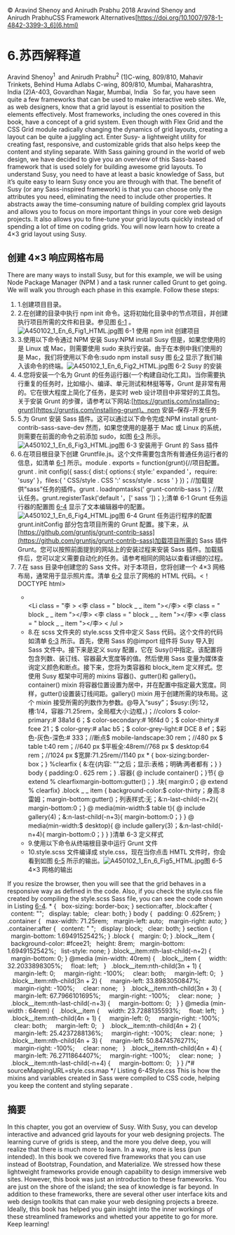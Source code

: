 © Aravind Shenoy and Anirudh Prabhu 2018 Aravind Shenoy and Anirudh PrabhuCSS Framework Alternatives[https://doi.org/10.1007/978-1-4842-3399-3_6](6.html)

# 6.苏西解释道

Aravind Shenoy<sup class="calibre7">1 </sup> and Anirudh Prabhu<sup class="calibre7">2</sup> (1)C-wing, 809/810, Mahavir Trinkets, Behind Huma Adlabs C-wing, 809/810, Mumbai, Maharashtra, India (2)A-403, Govardhan Nagar, Mumbai, India   So far, you have seen quite a few frameworks that can be used to make interactive web sites. We, as web designers, know that a grid layout is essential to position the elements effectively. Most frameworks, including the ones covered in this book, have a concept of a grid system. Even though with Flex Grid and the CSS Grid module radically changing the dynamics of grid layouts, creating a layout can be quite a juggling act. Enter Susy- a lightweight utility for creating fast, responsive, and customizable grids that also helps keep the content and styling separate. With Sass gaining ground in the world of web design, we have decided to give you an overview of this Sass-based framework that is used solely for building awesome grid layouts. To understand Susy, you need to have at least a basic knowledge of Sass, but it’s quite easy to learn Susy once you are through with that. The benefit of Susy (or any Sass-inspired framework) is that you can choose only the attributes you need, eliminating the need to include other properties. It abstracts away the time-consuming nature of building complex grid layouts and allows you to focus on more important things in your core web design projects. It also allows you to fine-tune your grid layouts quickly instead of spending a lot of time on coding grids. You will now learn how to create a 4×3 grid layout using Susy.

## 创建 4×3 响应网格布局

There are many ways to install Susy, but for this example, we will be using Node Package Manager (NPM ) and a task runner called Grunt to get going. We will walk you through each phase in this example. Follow these steps:

1.  1.创建项目目录。
2.  2.在创建的目录中执行 npm init 命令。这将初始化目录中的节点项目，并创建执行项目所需的文件和目录。参见图 [6-1](#Fig1) 。![A450102_1_En_6_Fig1_HTML.jpg](img/A450102_1_En_6_Fig1_HTML.jpg)图 6-1 使用 npm init 创建项目
3.  3.使用以下命令通过 NPM 安装 Susy:NPM install Susy 但是，如果您使用的是 Linux 或 Mac，则需要使用 sudo 来执行安装。由于在本例中我们使用的是 Mac，我们将使用以下命令:sudo npm install susy 图 [6-2](#Fig2) 显示了我们输入该命令的终端。![A450102_1_En_6_Fig2_HTML.jpg](img/A450102_1_En_6_Fig2_HTML.jpg)图 6-2 Susy 的安装
4.  4.您将安装一个名为 Grunt 的任务运行器(一个构建自动化工具)。当你需要执行重复的任务时，比如缩小、编译、单元测试和林挺等等，Grunt 是非常有用的。它在很大程度上简化了任务，是实时 web 设计项目中非常好的工具包。关于安装 Grunt 的步骤，请参考以下网站:[https://gruntjs.com/installing-grunt](https://gruntjs.com/installing-grunt)。npm 安装–保存-开发任务
5.  5.为 Grunt 安装 Sass 插件。这可以通过以下命令完成:NPM install grunt-contrib-sass-save-dev 然而，如果您使用的是基于 Mac 或 Linux 的系统，则需要在前面的命令之前添加 sudo，如图 [6-3](#Fig3) 所示。![A450102_1_En_6_Fig3_HTML.jpg](img/A450102_1_En_6_Fig3_HTML.jpg)图 6-3 安装用于 Grunt 的 Sass 插件
6.  6.在项目根目录下创建 Gruntfile.js。这个文件需要包含所有普通任务运行者的信息，如清单 [6-1](#Par23) 所示。module . exports = function(grunt){//项目配置。grunt . init config({ sass:{ dist:{ options:{ style:' expanded '，require: 'susy' }，files:{ ' CSS/style . CSS ':' scss/style . scss ' } })；//加载提供“sass”任务的插件。grunt . loadnpmtasks(' grunt-contrib-sass ')；//默认任务。grunt.registerTask('default '，[' sass '])；};清单 6-1 Grunt 任务运行器的配置图 [6-4](#Fig4) 显示了文本编辑器中的配置。![A450102_1_En_6_Fig4_HTML.jpg](img/A450102_1_En_6_Fig4_HTML.jpg)图 6-4 Grunt 任务运行程序的配置 grunt.initConfig 部分包含项目所需的 Grunt 配置。接下来，从[https://github.com/gruntjs/grunt-contrib-sass](https://github.com/gruntjs/grunt-contrib-sass)加载项目所需的 Sass 插件 Grunt。您可以按照前面提到的网站上的安装过程来安装 Sass 插件。加载插件后，您可以定义需要自动化的任务。请参考相同的网站以查看详细的过程。
7.  7.在 sass 目录中创建您的 Sass 文件。对于本项目，您将创建一个 4×3 网格布局，通常用于显示照片库。清单 [6-2](#Par28) 显示了网格的 HTML 代码。<！DOCTYPE html><html><head><title>Susy 示例</title><meta name = " viewport " content = " width = device-width， initial-scale = 1 "><link rel = " style sheet " type = " text/CSS " href = " CSS/style . CSS "></head><body><div class = " container clear fix "><section><ul class = " blocks "><Li class = " block _ _ item "></Li><Li class = "李 > <李 class = " block _ _ item "></李> <李 class = " block _ _ item "></李> <李 class = " block _ _ item "></李> <李 class = " block _ _ item "></李> < /ul >
8.  8.在 scss 文件夹的 style.scss 文件中定义 Sass 代码。这个文件的代码如清单 [6-3](#Par34) 所示。首先，使用 Sass 的@import 组件将 Susy 导入到 Sass 文件中。接下来是定义 susy 配置，它在 Susy()中指定。该配置将包含列数、装订线、容器最大宽度等的值。然后使用 Sass 变量为媒体查询定义颜色和断点。接下来，您将为类容器和 block_item 定义样式。您使用 Susy 框架中可用的 mixins 容器()、gutter()和 gallery()。container() mixin 将容器位置设置为居中，并在配置中指定最大宽度。同样，gutter()设置装订线间距。gallery() mixin 用于创建所需的块布局。这个 mixin 接受所需的列数作为参数。@导入“susy”；$susy:(列:12，槽:1/4，容器:71.25rem，全局框大小:边框，)；//colors $ color-primary:# 38a1d 6；$ color-secondary:# 16f4d 0；$ color-thirty:# fcee 21；$ color-grey:# a1ac b5；$ color-grey-light:# DCE 8 ef；$彩色-灰色-深色:# 333；//断点$ mobile-landscape:30 rem；//480 px $ table t:40 rem；//640 px $平板全:48rem//768 px $ desktop:64 rem；//1024 px $宽屏:71.25rem//1140 px * { box-sizing:border-box；} %clearfix { &:在{内容: ""之后；显示:表格；明确:两者都有；} } body { padding:0 . 625 rem；} .容器{ @ include container()；}节{ @ extend % clearfixmargin-bottom:gutter()；} .块{ margin:0；@ extend % clearfix} .block _ _ item { background-color:$ color-thirty；身高:8 雷姆；margin-bottom:gutter()；列表样式:无；&:n-last-child(-n+2){ margin-bottom:0；} @ media(min-width:$ table t){ @ include gallery(4)；&:n-last-child(-n+3){ margin-bottom:0；} } @ media(min-width:$ desktop){ @ include gallery(3)；&:n-last-child(-n+4){ margin-bottom:0；} } }清单 6-3 定义样式
9.  9.使用以下命令从终端根目录中运行 Grunt 文件
10.  10.style.scss 文件编译成 style.css，现在当你点击 HMTL 文件时，你会看到如图 [6-5](#Fig5) 所示的输出。![A450102_1_En_6_Fig5_HTML.jpg](img/A450102_1_En_6_Fig5_HTML.jpg)图 6-5 4×3 网格的输出

If you resize the browser, then you will see that the grid behaves in a responsive way as defined in the code. Also, if you check the style.css file created by compiling the style.scss Sass file, you can see the code shown in Listing [6-4](#Par40). * {   box-sizing: border-box; } section:after, .block:after {   content: "";   display: table;   clear: both; } body {   padding: 0 .625rem; } .container {   max-width: 71.25rem;   margin-left: auto;   margin-right: auto; } .container:after {   content: " ";   display: block;   clear: both; } section {   margin-bottom: 1.6949152542%; } .block {   margin: 0; } .block__item {   background-color: #fcee21;   height: 8rem;   margin-bottom: 1.6949152542%;   list-style: none; } .block__item:nth-last-child(-n+2) {   margin-bottom: 0; } @media (min-width: 40rem) {   .block__item {     width: 32.2033898305%;     float: left;   }   .block__item:nth-child(3n + 1) {     margin-left: 0;     margin-right: -100%;     clear: both;     margin-left: 0;   }   .block__item:nth-child(3n + 2) {     margin-left: 33.8983050847%;     margin-right: -100%;     clear: none;   }   .block__item:nth-child(3n + 3) {     margin-left: 67.7966101695%;     margin-right: -100%;     clear: none;   }   .block__item:nth-last-child(-n+3) {     margin-bottom: 0;   } } @media (min-width : 64rem) {   .block__item {     width: 23.7288135593%;     float: left;   }   .block__item:nth-child(4n + 1) {     margin-left: 0;     margin-right: -100%;     clear: both;     margin-left: 0;   }   .block__item:nth-child(4n + 2) {     margin-left: 25.4237288136%;     margin-right: -100%;     clear: none;   }   .block__item:nth-child(4n + 3) {     margin-left: 50.8474576271%;     margin-right: -100%;     clear: none;   }   .block__item:nth-child(4n + 4) {     margin-left: 76.2711864407%;     margin-right: -100%;     clear: none;   }   .block__item:nth-last-child(-n+4) {     margin-bottom: 0;   } } /*# sourceMappingURL=style.css.map */ Listing 6-4Style.css This is how the mixins and variables created in Sass were compiled to CSS code, helping you keep the content and styling separate .

## 摘要

In this chapter, you got an overview of Susy. With Susy, you can develop interactive and advanced grid layouts for your web designing projects. The learning curve of grids is steep, and the more you delve deep, you will realize that there is much more to learn. In a way, more is less (pun intended). In this book we covered five frameworks that you can use instead of Bootstrap, Foundation, and Materialize. We stressed how these lightweight frameworks provide enough capability to design immersive web sites. However, this book was just an introduction to these frameworks. You are just on the shore of the island; the sea of knowledge is far beyond. In addition to these frameworks, there are several other user interface kits and web design toolkits that can make your web designing projects a breeze. Ideally, this book has helped you gain insight into the inner workings of these streamlined frameworks and whetted your appetite to go for more. Keep learning!